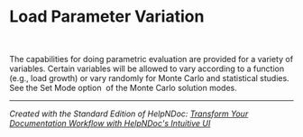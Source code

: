 # Load Parameter Variation

&nbsp;

The capabilities for doing parametric evaluation are provided for a variety of variables. Certain variables will be allowed to vary according to a function (e.g., load growth) or vary randomly for Monte Carlo and statistical studies. See the Set Mode option&nbsp; of the Monte Carlo solution modes.

***
_Created with the Standard Edition of HelpNDoc: [Transform Your Documentation Workflow with HelpNDoc's Intuitive UI](<https://www.helpndoc.com/feature-tour/stunning-user-interface/>)_
